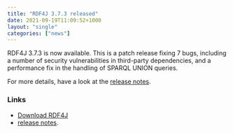 ```yaml
---
title: "RDF4J 3.7.3 released"
date: 2021-09-19T11:09:52+1000
layout: "single"
categories: ["news"]
---
```

RDF4J 3.7.3 is now available. This is a patch release fixing 7 bugs, including a number of security vulnerabilities in third-party dependencies, and a performance fix in the handling of SPARQL UNION queries.

For more details, have a look at the [release notes](/release-notes/3.7.3).
<!--more-->
### Links

- [Download RDF4J](/download/)
- [release notes](/release-notes/3.7.3).
